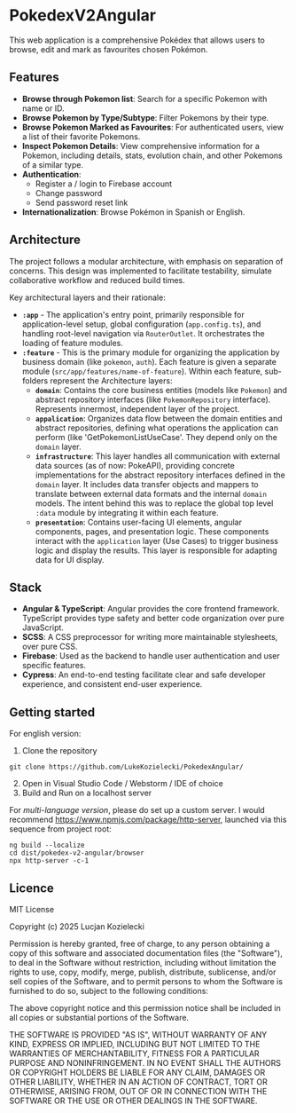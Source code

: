 # PokedexV2Angular

This web application is a comprehensive Pokédex that allows users to browse, edit and mark as favourites chosen Pokémon.

## Features
* **Browse through Pokemon list**: Search for a specific Pokemon with name or ID.
* **Browse Pokemon by Type/Subtype**: Filter Pokemons by their type.
* **Browse Pokemon Marked as Favourites**: For authenticated users, view a list of their favorite Pokemons.
* **Inspect Pokemon Details**: View comprehensive information for a Pokemon, including details, stats, evolution chain, and other Pokemons of a similar type.
* **Authentication**:
  * Register a / login to Firebase account
  * Change password
  * Send password reset link
* **Internationalization**: Browse Pokémon in Spanish or English.

## Architecture
The project follows a modular architecture, with emphasis on separation of concerns. This design was implemented to facilitate testability, simulate collaborative workflow and reduced build times.

Key architectural layers and their rationale:
* **`:app`** - The application's entry point, primarily responsible for application-level setup, global configuration (`app.config.ts`), and handling root-level navigation via `RouterOutlet`. It orchestrates the loading of feature modules.
* **`:feature`** - This is the primary module for organizing the application by business domain (like `pokemon`, `auth`). Each feature is given a separate module (`src/app/features/name-of-feature`). Within each feature, sub-folders represent the Architecture layers:
  * **`domain`**: Contains the core business entities (models like `Pokemon`) and abstract repository interfaces (like `PokemonRepository` interface). Represents innermost, independent layer of the project.
  * **`appalication`**: Organizes data flow between the domain entities and abstract repositories, defining what operations the application can perform (like 'GetPokemonListUseCase'. They depend only on the `domain` layer.
  * **`infrastructure`**: This layer handles all communication with external data sources (as of now: PokeAPI), providing concrete implementations for the abstract repository interfaces defined in the `domain` layer. It includes data transfer objects and mappers to translate between external data formats and the internal `domain` models. The intent behind this was to replace the global top level `:data` module by integrating it within each feature.
  * **`presentation`**: Contains user-facing UI elements, angular components, pages, and presentation logic. These components interact with the `application` layer (Use Cases) to trigger business logic and display the results. This layer is responsible for adapting data for UI display.

## Stack
* **Angular & TypeScript**: Angular provides the core frontend framework. TypeScript provides type safety and better code organization over pure JavaScript.
* **SCSS**: A CSS preprocessor for writing more maintainable stylesheets, over pure CSS.
* **Firebase**: Used as the backend to handle user authentication and user specific features.
* **Cypress**: An end-to-end testing facilitate clear and safe developer experience, and consistent end-user experience.

## Getting started
For english version:
1. Clone the repository
```
git clone https://github.com/LukeKozielecki/PokedexAngular/
```
2. Open in Visual Studio Code / Webstorm / IDE of choice
3. Build and Run on a localhost server

For *multi-language version*, please do set up a custom server. I would recommend https://www.npmjs.com/package/http-server, launched via this sequence from project root:
```
ng build --localize
cd dist/pokedex-v2-angular/browser
npx http-server -c-1 
```


## Licence
MIT License

Copyright (c) 2025 Lucjan Kozielecki

Permission is hereby granted, free of charge, to any person obtaining a copy of this software and associated documentation files (the "Software"), to deal in the Software without restriction, including without limitation the rights to use, copy, modify, merge, publish, distribute, sublicense, and/or sell copies of the Software, and to permit persons to whom the Software is furnished to do so, subject to the following conditions:

The above copyright notice and this permission notice shall be included in all copies or substantial portions of the Software.

THE SOFTWARE IS PROVIDED "AS IS", WITHOUT WARRANTY OF ANY KIND, EXPRESS OR IMPLIED, INCLUDING BUT NOT LIMITED TO THE WARRANTIES OF MERCHANTABILITY, FITNESS FOR A PARTICULAR PURPOSE AND NONINFRINGEMENT. IN NO EVENT SHALL THE AUTHORS OR COPYRIGHT HOLDERS BE LIABLE FOR ANY CLAIM, DAMAGES OR OTHER LIABILITY, WHETHER IN AN ACTION OF CONTRACT, TORT OR OTHERWISE, ARISING FROM, OUT OF OR IN CONNECTION WITH THE SOFTWARE OR THE USE OR OTHER DEALINGS IN THE SOFTWARE.

